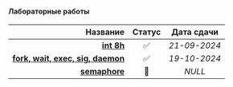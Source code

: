 #### Лабораторные работы

| **Название** | **Статус** | **Дата сдачи** |
|-:|:-:|:-:|
| [**int 8h**](https://github.com/unaun0/bmstu-os/tree/main/sem1/lab-int8h) |✅|_21-09-2024_|
| [**fork, wait, exec, sig, daemon**](https://github.com/unaun0/bmstu-os/tree/main/sem1/lab-fork)|✅|_19-10-2024_|
| [**semaphore**](https://github.com/unaun0/bmstu-os/tree/main/sem1/)|🔄|_NULL_|
